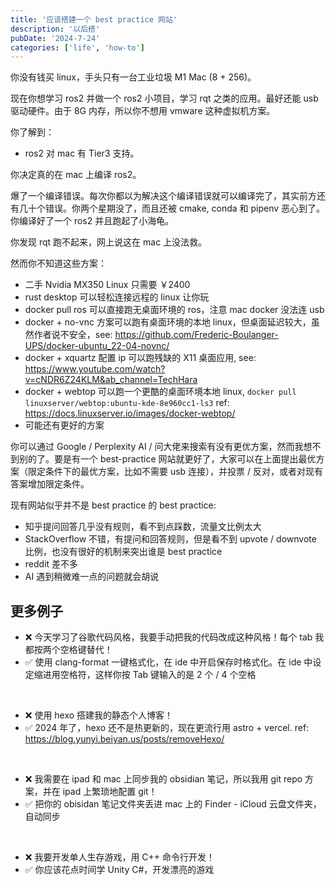 ```yaml
---
title: '应该搭建一个 best practice 网站'
description: '以后搭'
pubDate: '2024-7-24'
categories: ['life', 'how-to']
---
```


你没有钱买 linux，手头只有一台工业垃圾 M1 Mac (8 + 256)。

现在你想学习 ros2 并做一个 ros2 小项目，学习 rqt 之类的应用。最好还能 usb 驱动硬件。由于 8G 内存，所以你不想用 vmware 这种虚拟机方案。

你了解到：

- ros2 对 mac 有 Tier3 支持。

你决定真的在 mac 上编译 ros2。

爆了一个编译错误。每次你都以为解决这个编译错误就可以编译完了，其实前方还有几十个错误。你两个星期没了，而且还被 cmake, conda 和 pipenv 恶心到了。你编译好了一个 ros2 并且跑起了小海龟。

你发现 rqt 跑不起来，网上说这在 mac 上没法救。

然而你不知道这些方案：

- 二手 Nvidia MX350 Linux 只需要 ￥2400
- rust desktop 可以轻松连接远程的 linux 让你玩
- docker pull ros 可以直接跑无桌面环境的 ros，注意 mac docker 没法连 usb
- docker + no-vnc 方案可以跑有桌面环境的本地 linux，但桌面延迟较大，虽然作者说不安全，see: https://github.com/Frederic-Boulanger-UPS/docker-ubuntu_22-04-novnc/
- docker + xquartz 配置 ip 可以跑残缺的 X11 桌面应用, see: https://www.youtube.com/watch?v=cNDR6Z24KLM&ab_channel=TechHara
- docker + webtop 可以跑一个更酷的桌面环境本地 linux, `docker pull linuxserver/webtop:ubuntu-kde-8e960cc1-ls3` ref: https://docs.linuxserver.io/images/docker-webtop/
- 可能还有更好的方案

你可以通过 Google / Perplexity AI / 问大佬来搜索有没有更优方案，然而我想不到别的了。要是有一个 best-practice 网站就更好了，大家可以在上面提出最优方案（限定条件下的最优方案，比如不需要 usb 连接），并投票 / 反对，或者对现有答案增加限定条件。

现有网站似乎并不是 best practice 的 best practice:

- 知乎提问回答几乎没有规则，看不到点踩数，流量文比例太大
- StackOverflow 不错，有提问和回答规则，但是看不到 upvote / downvote 比例，也没有很好的机制来突出谁是 best practice
- reddit 差不多
- AI 遇到稍微难一点的问题就会胡说

## 更多例子

- ❌ 今天学习了谷歌代码风格，我要手动把我的代码改成这种风格！每个 tab 我都按两个空格键替代！
- ✅ 使用 clang-format 一键格式化，在 ide 中开启保存时格式化。在 ide 中设定缩进用空格符，这样你按 Tab 键输入的是 2 个 / 4 个空格

&nbsp;

- ❌ 使用 hexo 搭建我的静态个人博客！
- ✅ 2024 年了，hexo 还不是热更新的，现在更流行用 astro + vercel. ref: https://blog.yunyi.beiyan.us/posts/removeHexo/

&nbsp;

- ❌ 我需要在 ipad 和 mac 上同步我的 obsidian 笔记，所以我用 git repo 方案，并在 ipad 上繁琐地配置 git！
- ✅ 把你的 obisidan 笔记文件夹丢进 mac 上的 Finder - iCloud 云盘文件夹，自动同步

&nbsp;

- ❌ 我要开发单人生存游戏，用 C++ 命令行开发！
- ✅ 你应该花点时间学 Unity C#，开发漂亮的游戏

